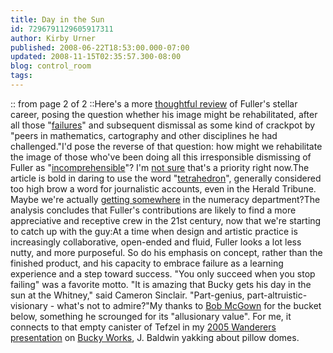 ```yaml
---
title: Day in the Sun
id: 7296791129605917311
author: Kirby Urner
published: 2008-06-22T18:53:00.000-07:00
updated: 2008-11-15T02:35:57.300-08:00
blog: control_room
tags: 
---
```


[](https://blogger.googleusercontent.com/img/b/R29vZ2xl/AVvXsEhdhZ2hFHPfFbtNMzFsX52ynwQ4jCdoeV-8jXC9dDIhauYfE2pxu8o0wgWgIWDtU585AgcUFuRoKeyQmHGnJRoytGwlbpUpITT3PvhQ_3RgFB_y-EQrApKah6Lu8YA6vi25C1KW/s1600-h/herald_tribune2.png):: from page 2 of 2 ::Here's a more [thoughtful review](http://www.iht.com/articles/2008/06/23/style/design23.php?page=1) of Fuller's stellar career, posing the question whether his image might be rehabilitated, after all those "[failures](http://controlroom.blogspot.com/2008/06/concept-car.html)" and subsequent dismissal as some kind of crackpot by "peers in mathematics, cartography and other disciplines he had challenged."I'd pose the reverse of that question: how might we rehabilitate the image of those who've been doing all this irresponsible dismissing of Fuller as "[incomprehensible](http://worldgame.blogspot.com/2005/12/incomprehensible.html)"?  I'm [not sure](http://worldgame.blogspot.com/2007/11/world-game-museum.html) that's a priority right now.The article is bold in daring to use the word "[tetrahedron](http://mybizmo.blogspot.com/2006/03/math-wars-continued.html)", generally considered too high brow a word for journalistic accounts, even in the Herald Tribune.  Maybe we're actually [getting somewhere](http://worldgame.blogspot.com/2005/01/freezing-rain.html) in the numeracy department?The analysis concludes that Fuller's contributions are likely to find a more appreciative and receptive crew in the 21st century, now that we're starting to catch up with the guy:At a time when design and artistic practice is increasingly collaborative, open-ended and fluid, Fuller looks a lot less nutty, and more purposeful. So do his emphasis on concept, rather than the finished product, and his capacity to embrace failure as a learning experience and a step toward success. "You only succeed when you stop failing" was a favorite motto. "It is amazing that Bucky gets his day in the sun at the Whitney," said Cameron Sinclair. "Part-genius, part-altruistic-visionary - what's not to admire?"My thanks to [Bob McGown](http://controlroom.blogspot.com/2008/01/recruiting-for-xrls.html) for the bucket below, something he scrounged for its "allusionary value".  For me, it connects to that empty canister of Tefzel in my [2005 Wanderers presentation](http://video.google.com/videoplay?docid=-2137134480771470882) on [Bucky Works](http://www.grunch.net/synergetics/bworks.html), J. Baldwin yakking about pillow domes.[](https://blogger.googleusercontent.com/img/b/R29vZ2xl/AVvXsEj7F8Y7fcIugpnPztg987B1SU3TBLl2oC_E6UNTHm3svX96qbeoMbYn0wJljSAxahIS0ij67jz4uJK0uScpW1l5L_SATv-NPnWkPhB721Da0lo27EcGISOe8YyHzhInQDp7BH0j/s1600-h/senergy.jpg)[](https://blogger.googleusercontent.com/img/b/R29vZ2xl/AVvXsEi_nPwkUZQP_4uFbA9L52bNmGqOYa-Wbs7ynmngBWjgwMJhf1_5lXeKKLExwB5OHQ2faQ0lq5mwG4mO1qwrNihxwArlZsAPqvozGE-JALNvqxico8iWIQi6mMPUO3VkV4MesQIo/s1600-h/tefzel.png)